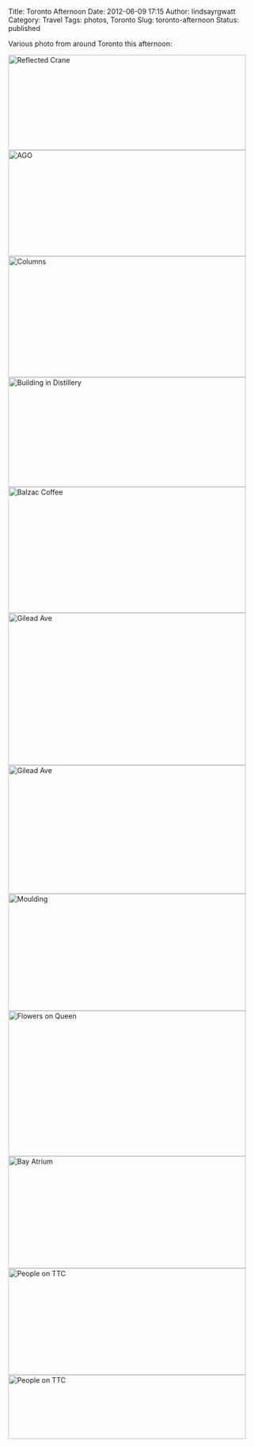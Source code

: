 Title: Toronto Afternoon
Date: 2012-06-09 17:15
Author: lindsayrgwatt
Category: Travel
Tags: photos, Toronto
Slug: toronto-afternoon
Status: published

Various photo from around Toronto this afternoon:

<img src="{static}/images/2012/06/IMG_2212.jpg" class="photo" width="480" height="192" alt="Reflected Crane" />

<img src="{static}/images/2012/06/IMG_2214.jpg" class="photo" width="480" height="214" alt="AGO" />

<img src="{static}/images/2012/06/IMG_2216.jpg" class="photo" width="480" height="244" alt="Columns" />

<img src="{static}/images/2012/06/IMG_2228.jpg" class="photo" width="480" height="221" alt="Building in Distillery" />

<img src="{static}/images/2012/06/IMG_2234.jpg" class="photo" width="480" height="254" alt="Balzac Coffee" />

<img src="{static}/images/2012/06/IMG_2236.jpg" class="photo" width="480" height="307" alt="Gilead Ave" />

<img src="{static}/images/2012/06/IMG_2237.jpg" class="photo" width="480" height="259" alt="Gilead Ave" />

<img src="{static}/images/2012/06/IMG_2239.jpg" class="photo" width="480" height="236" alt="Moulding" />

<img src="{static}/images/2012/06/IMG_2240.jpg" class="photo" width="480" height="293" alt="Flowers on Queen" />

<img src="{static}/images/2012/06/IMG_2243.jpg" class="photo" width="480" height="226" alt="Bay Atrium" />

<img src="{static}/images/2012/06/IMG_2244.jpg" class="photo" width="480" height="215" alt="People on TTC" />

<img src="{static}/images/2012/06/IMG_2245.jpg" class="photo" width="480" height="129" alt="People on TTC" />
